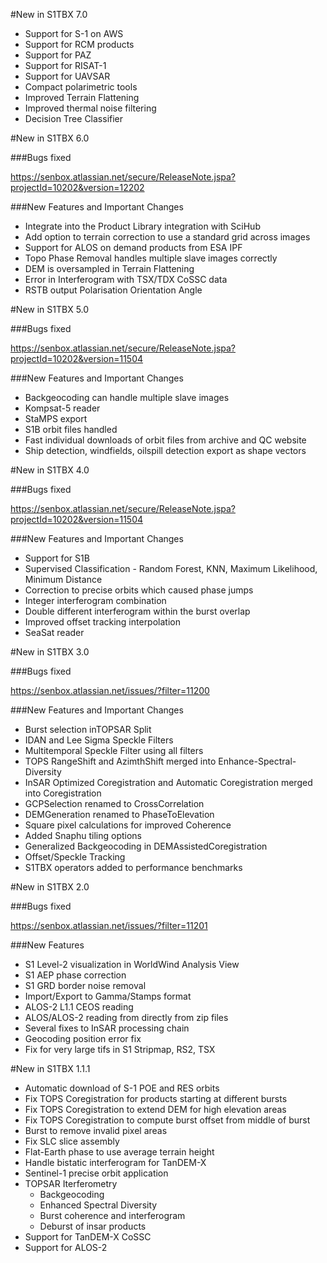 #New in S1TBX 7.0

* Support for S-1 on AWS
* Support for RCM products
* Support for PAZ
* Support for RISAT-1
* Support for UAVSAR
* Compact polarimetric tools
* Improved Terrain Flattening
* Improved thermal noise filtering
* Decision Tree Classifier

#New in S1TBX 6.0

###Bugs fixed 

https://senbox.atlassian.net/secure/ReleaseNote.jspa?projectId=10202&version=12202

###New Features and Important Changes
* Integrate into the Product Library integration with SciHub
* Add option to terrain correction to use a standard grid across images
* Support for ALOS on demand products from ESA IPF
* Topo Phase Removal handles multiple slave images correctly
* DEM is oversampled in Terrain Flattening 
* Error in Interferogram with TSX/TDX CoSSC data
* RSTB output Polarisation Orientation Angle


#New in S1TBX 5.0

###Bugs fixed 

https://senbox.atlassian.net/secure/ReleaseNote.jspa?projectId=10202&version=11504

###New Features and Important Changes
* Backgeocoding can handle multiple slave images
* Kompsat-5 reader
* StaMPS export
* S1B orbit files handled
* Fast individual downloads of orbit files from archive and QC website
* Ship detection, windfields, oilspill detection export as shape vectors


#New in S1TBX 4.0

###Bugs fixed 

https://senbox.atlassian.net/secure/ReleaseNote.jspa?projectId=10202&version=11504

###New Features and Important Changes
* Support for S1B
* Supervised Classification - Random Forest, KNN, Maximum Likelihood, Minimum Distance
* Correction to precise orbits which caused phase jumps
* Integer interferogram combination
* Double different interferogram within the burst overlap
* Improved offset tracking interpolation
* SeaSat reader


#New in S1TBX 3.0

###Bugs fixed 

https://senbox.atlassian.net/issues/?filter=11200

###New Features and Important Changes

* Burst selection inTOPSAR Split
* IDAN and Lee Sigma Speckle Filters
* Multitemporal Speckle Filter using all filters
* TOPS RangeShift and AzimthShift merged into Enhance-Spectral-Diversity
* InSAR Optimized Coregistration and Automatic Coregistration merged into Coregistration
* GCPSelection renamed to CrossCorrelation
* DEMGeneration renamed to PhaseToElevation
* Square pixel calculations for improved Coherence
* Added Snaphu tiling options
* Generalized Backgeocoding in DEMAssistedCoregistration
* Offset/Speckle Tracking
* S1TBX operators added to performance benchmarks


#New in S1TBX 2.0

###Bugs fixed 

https://senbox.atlassian.net/issues/?filter=11201

###New Features

* S1 Level-2 visualization in WorldWind Analysis View
* S1 AEP phase correction
* S1 GRD border noise removal
* Import/Export to Gamma/Stamps format
* ALOS-2 L1.1 CEOS reading
* ALOS/ALOS-2 reading from directly from zip files
* Several fixes to InSAR processing chain
* Geocoding position error fix
* Fix for very large tifs in S1 Stripmap, RS2, TSX

#New in S1TBX 1.1.1

* Automatic download of S-1 POE and RES orbits
* Fix TOPS Coregistration for products starting at different bursts
* Fix TOPS Coregistration to extend DEM for high elevation areas
* Fix TOPS Coregistration to compute burst offset from middle of burst
* Burst to remove invalid pixel areas
* Fix SLC slice assembly
* Flat-Earth phase to use average terrain height
* Handle bistatic interferogram for TanDEM-X
* Sentinel-1 precise orbit application
* TOPSAR Iterferometry
  * Backgeocoding
  * Enhanced Spectral Diversity
  * Burst coherence and interferogram
  * Deburst of insar products
* Support for TanDEM-X CoSSC
* Support for ALOS-2

